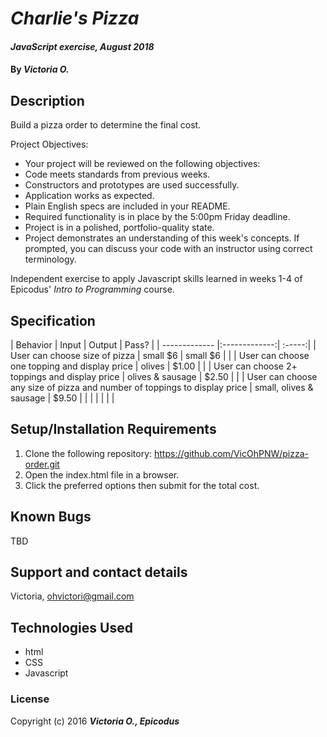 # _Charlie's Pizza_

#### _JavaScript exercise, August 2018_

#### By _**Victoria O.**_

## Description
Build a pizza order to determine the final cost.

Project Objectives:
* Your project will be reviewed on the following objectives:
* Code meets standards from previous weeks.
* Constructors and prototypes are used successfully.
* Application works as expected.
* Plain English specs are included in your README.
* Required functionality is in place by the 5:00pm Friday deadline.
* Project is in a polished, portfolio-quality state.
* Project demonstrates an understanding of this week's concepts. If prompted, you can discuss your code with an instructor using correct terminology.

Independent exercise to apply Javascript skills learned in weeks 1-4 of Epicodus' _Intro to Programming_ course.

## Specification
| Behavior        | Input           | Output  | Pass?  |
| ------------- |:-------------:| :-----:|
| User can choose size of pizza  | small $6   | small $6 |   |
| User can choose one topping and display price  | olives  | $1.00  |   |
| User can choose 2+ toppings and display price | olives & sausage  | $2.50  |   |
| User can choose any size of pizza and number of toppings to display price | small, olives & sausage   | $9.50  |   |
|  |    |   |   |

## Setup/Installation Requirements
1. Clone the following repository: https://github.com/VicOhPNW/pizza-order.git
2. Open the index.html file in a browser.
3. Click the preferred options then submit for the total cost.

## Known Bugs
TBD

## Support and contact details
Victoria, ohvictori@gmail.com


## Technologies Used
* html
* CSS
* Javascript

### License

Copyright (c) 2016 **_Victoria O., Epicodus_**
